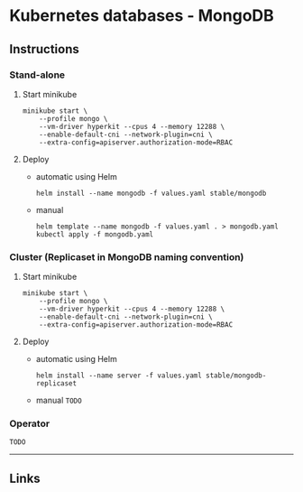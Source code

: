 
# Kubernetes databases - MongoDB

## Instructions

### Stand-alone

1. Start minikube
	```
	minikube start \
		--profile mongo \
		--vm-driver hyperkit --cpus 4 --memory 12288 \
		--enable-default-cni --network-plugin=cni \
		--extra-config=apiserver.authorization-mode=RBAC
	```

2. Deploy
	* automatic using Helm
		```
		helm install --name mongodb -f values.yaml stable/mongodb
		```
	* manual
		```
		helm template --name mongodb -f values.yaml . > mongodb.yaml
		kubectl apply -f mongodb.yaml
		```

### Cluster (Replicaset in MongoDB naming convention)

1. Start minikube
	```
	minikube start \
		--profile mongo \
		--vm-driver hyperkit --cpus 4 --memory 12288 \
		--enable-default-cni --network-plugin=cni \
		--extra-config=apiserver.authorization-mode=RBAC
	```

2. Deploy
	* automatic using Helm
		```
		helm install --name server -f values.yaml stable/mongodb-replicaset
		```
	* manual
		`TODO`

### Operator

`TODO`

---

## Links
